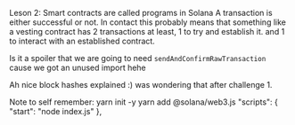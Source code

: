 Leson 2:
Smart contracts are called programs in Solana
A transaction is either successful or not.
  In contact this probably means that something like a vesting contract has 2 transactions at least, 1 to try and establish it. and 1 to interact with an established contract.

Is it a spoiler that we are going to need `sendAndConfirmRawTransaction` cause we got an unused import hehe

Ah nice block hashes explained :) was wondering that after challenge 1.




Note to self remember:
yarn init -y
yarn add @solana/web3.js
"scripts": {
  "start": "node index.js"
},


